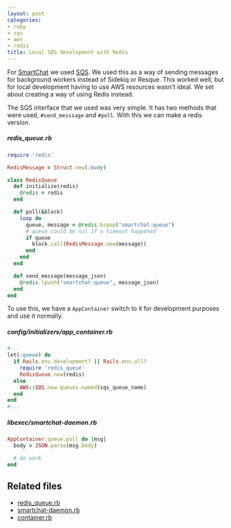 ```yaml
---
layout: post
categories:
- ruby
- sqs
- aws
- redis
title: Local SQS development with Redis
---
```


For [SmartChat](http://github.com/smartlogic/smartchat-api) we used [SQS](http://aws.amazon.com/sqs/). We used this as a way of sending messages for background workers instead of Sidekiq or Resque. This worked well, but for local development having to use AWS resources wasn't ideal. We set about creating a way of using Redis instead.

The SQS interface that we used was very simple. It has two methods that were used, `#send_messsage` and `#poll`. With this we can make a redis version.

##### redis_queue.rb
```ruby
require 'redis'

RedisMessage = Struct.new(:body)

class RedisQueue
  def initialize(redis)
    @redis = redis
  end

  def poll(&block)
    loop do
      queue, message = @redis.brpop("smartchat-queue")
      # queue could be nil if a timeout happened
      if queue
        block.call(RedisMessage.new(message))
      end
    end
  end

  def send_message(message_json)
    @redis.lpush("smartchat-queue", message_json)
  end
end
```

To use this, we have a `AppContainer` switch to it for development purposes and use it normally.

##### config/initializers/app_container.rb
```ruby
#...
let(:queue) do
  if Rails.env.development? || Rails.env.all?
    require 'redis_queue'
    RedisQueue.new(redis)
  else
    AWS::SQS.new.queues.named(sqs_queue_name)
  end
end
#...
```

##### libexec/smartchat-daemon.rb
```ruby
AppContainer.queue.poll do |msg|
  body = JSON.parse(msg.body)

  # do work
end
```

## Related files
- [redis_queue.rb](https://github.com/smartlogic/smartchat-api/blob/master/worker/lib/redis_queue.rb)
- [smartchat-daemon.rb](https://github.com/smartlogic/smartchat-api/blob/master/worker/libexec/smartchat-daemon.rb)
- [container.rb](https://github.com/smartlogic/smartchat-api/blob/master/config/initializers/container.rb)
